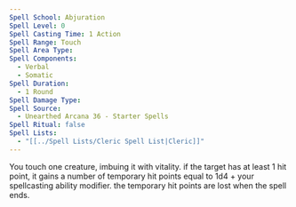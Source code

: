 ```yaml
---
Spell School: Abjuration
Spell Level: 0
Spell Casting Time: 1 Action
Spell Range: Touch
Spell Area Type: 
Spell Components:
  - Verbal
  - Somatic
Spell Duration:
  - 1 Round
Spell Damage Type: 
Spell Source:
  - Unearthed Arcana 36 - Starter Spells
Spell Ritual: false
Spell Lists:
  - "[[../Spell Lists/Cleric Spell List|Cleric]]"
---
```


You touch one creature, imbuing it with vitality. if the target has at least 1 hit point, it gains a number of temporary hit points equal to 1d4 + your spellcasting ability modifier. the temporary hit points are lost when the spell ends.

